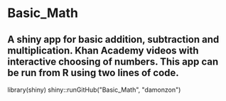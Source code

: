 # Basic_Math
A shiny app for basic addition, subtraction and multiplication.
Khan Academy videos with interactive choosing of numbers.
This app can be run from R using two lines of code.
----------------------------------------------------
library(shiny)
shiny::runGitHub("Basic_Math", "damonzon")



